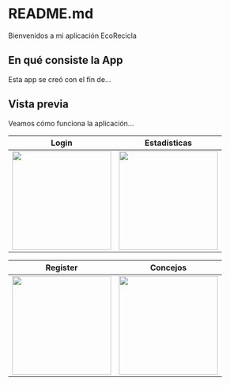 # README.md

Bienvenidos a mi aplicación EcoRecicla

## En qué consiste la App

Esta app se creó con el fin de...


## Vista previa

Veamos cómo funciona la aplicación...

| Login                                                 | Estadísticas                                          |
| --------------------------------------                |---------------------------------------                |
| <img src="https://acortar.link/MCvup9" width="200" /> | <img src="https://acortar.link/AtbwR7" width="200" /> |

| Register                                              | Concejos                                              |
| --------------------------------------                |---------------------------------------                |
| <img src="https://acortar.link/MCvup9" width="200" /> | <img src="https://acortar.link/AtbwR7" width="200" /> |
